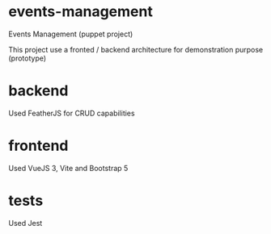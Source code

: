# events-management
Events Management (puppet project)

This project use a fronted / backend architecture for demonstration purpose (prototype)

# backend

Used FeatherJS for CRUD capabilities

# frontend

Used VueJS 3, Vite and Bootstrap 5

# tests

Used Jest
